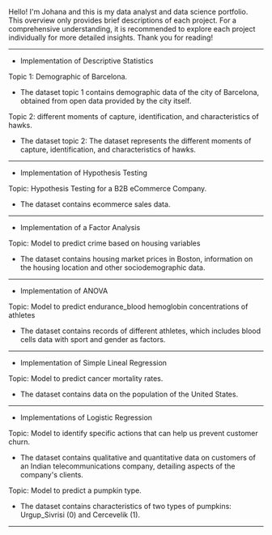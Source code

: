 Hello! I'm Johana and this is my data analyst and data science portfolio. This overview only provides brief descriptions of each project. For a comprehensive understanding, it is recommended to explore each project individually for more detailed insights. Thank you for reading!

_________________________________________________________________________________________________________________________________________________

* Implementation of Descriptive Statistics

Topic 1: Demographic of Barcelona.

 - The dataset topic 1 contains demographic data of the city of Barcelona, obtained from open data provided by the city itself.

Topic 2: different moments of capture, identification, and characteristics of hawks.

 - The dataset topic 2: The dataset represents the different moments of capture, identification, and characteristics of hawks.
__________________________________________________________________________________________________________________________________________________

* Implementation of Hypothesis Testing

Topic: Hypothesis Testing for a B2B eCommerce Company.

- The dataset contains ecommerce sales data.

__________________________________________________________________________________________________________________________________________________

* Implementation of a Factor Analysis
  
Topic: Model to predict crime based on housing variables

- The dataset contains housing market prices in Boston, information on the housing location and other sociodemographic data.

__________________________________________________________________________________________________________________________________________________

* Implementation of ANOVA

Topic: Model to predict endurance_blood hemoglobin concentrations of athletes

- The dataset contains records of different athletes, which includes blood cells data with sport and gender as factors.

__________________________________________________________________________________________________________________________________________________

* Implementation of Simple Lineal Regression

Topic: Model to predict cancer mortality rates.

- The dataset contains data on the population of the United States.

__________________________________________________________________________________________________________________________________________________

*  Implementations of Logistic Regression

Topic: Model to identify specific actions that can help us prevent customer churn.

- The dataset contains qualitative and quantitative data on customers of an Indian telecommunications company, detailing aspects of the company's clients.

Topic: Model to predict a pumpkin type.

- The dataset contains characteristics of two types of pumpkins: Urgup_Sivrisi (0) and Cercevelik (1).

__________________________________________________________________________________________________________________________________________________






















